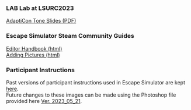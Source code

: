 ### LAB Lab at LSURC2023  

[AdaptiCon Tone Slides (PDF)](https://github.com/SFU-LAB/adapticon/blob/main/Papers/LSURC_AdaptiCon_Tone.pdf)


### Escape Simulator Steam Community Guides  

[Editor Handbook (html)](https://steamcommunity.com/sharedfiles/filedetails/?id=2644956374)  
[Adding Pictures (html)](https://steamcommunity.com/sharedfiles/filedetails/?id=2643992386&searchtext=textures)

### Participant Instructions

Past versions of participant instructions used in Escape Simulator are kept [here](https://github.com/SFU-LAB/adapticon/tree/main/Escape%20Room%20Participant%20Instructions).  
Future changes to these images can be made using the Photoshop file provided here [Ver. 2023_05_21](https://github.com/SFU-LAB/adapticon/blob/main/Escape%20Room%20Participant%20Instructions/instructions_1080_numbered.psd).  
